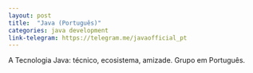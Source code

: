 ```yaml
---
layout: post
title:  "Java (Português)"
categories: java development
link-telegram: https://telegram.me/javaofficial_pt
---
```

A Tecnologia Java: técnico, ecosistema, amizade. Grupo em Português.
